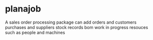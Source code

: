 # planajob
A sales order processing package
can add orders and customers
purchases and suppliers
stock records
bom
work in progress
resouces such as people and machines

